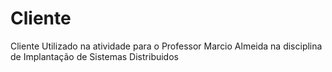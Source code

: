 # Cliente
Cliente Utilizado na atividade para o Professor Marcio Almeida na disciplina de Implantação de Sistemas Distribuidos
